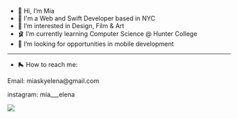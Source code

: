 
- 🎀 Hi, I’m Mia
- 🦩 I'm a Web and Swift Developer based in NYC
- 💮 I’m interested in Design, Film & Art 
- 🩰  I’m currently learning Computer Science @ Hunter College
- 📱 I’m looking for opportunities in mobile development 

<hr>

- 🛼 How to reach me: 
<p>Email: miaskyelena@gmail.com</p>
<p>instagram: <ahref="https://www.instagram.com/mia___elena/">mia___elena</a></p>

 <img src="http://www.simbasible.com/wp-content/uploads/2017/09/1-2.gif"/>
<!---
miaskyelena/miaskyelena is a ✨ special ✨ repository because its `README.md` (this file) appears on your GitHub profile.
You can click the Preview link to take a look at your changes.
--->
